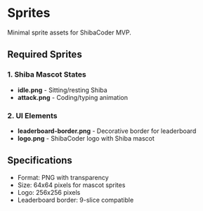 # Sprites

Minimal sprite assets for ShibaCoder MVP.

## Required Sprites

### 1. Shiba Mascot States
- **idle.png** - Sitting/resting Shiba
- **attack.png** - Coding/typing animation

### 2. UI Elements  
- **leaderboard-border.png** - Decorative border for leaderboard
- **logo.png** - ShibaCoder logo with Shiba mascot

## Specifications
- Format: PNG with transparency
- Size: 64x64 pixels for mascot sprites
- Logo: 256x256 pixels
- Leaderboard border: 9-slice compatible